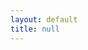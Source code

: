 ```yaml
---
layout: default
title: null
---
```


<head>
    <link rel="stylesheet" href="styles.css">
    <style>
    .audio-player {
      display: flex;
      align-items: center;
      gap: 10px;
      background: linear-gradient(135deg, #4b6cb7, #182848);
      padding: 12px 16px;
      border-radius: 12px;
      box-shadow: 0 4px 10px rgba(0,0,0,0.3);
      color: white;
      width: 320px;
      margin-bottom: 15px;
    }

    .audio-player button {
      background: #ff7f50;
      border: none;
      border-radius: 50%;
      width: 40px;
      height: 40px;
      color: white;
      font-size: 18px;
      cursor: pointer;
      transition: background 0.3s ease;
    }

    .audio-player button:hover {
      background: #ff5722;
    }

    .audio-progress {
      flex: 1;
      height: 6px;
      background: rgba(255,255,255,0.3);
      border-radius: 3px;
      overflow: hidden;
    }

    .audio-progress div {
      height: 100%;
      background: #ff7f50;
      width: 0%;
      transition: width 0.1s;
    }
    </style>
</head>

<h1 style="text-align: center;">ProGress: Structured Music Generation via Graph Diffusion and Hierarchical Music Analysis</h1>
<p style="text-align: center;">
    Anonymous Authors
    <br>
    [Paper] | [Code Repo]
</p>
<small>
This is the demo page of the paper: ProGress: Structured Music Generation via Graph Diffusion and Hierarchical Music Analysis.
</small>
<br>

# Abstract

Artificial Intelligence (AI) for music generation is undergoing rapid developments, with recent symbolic models leveraging sophisticated deep learning and diffusion model algorithms. However, one drawback with existing models is that they lack structural cohesion, particularly on harmonic-melodic structure. Furthermore, such existing models are largely “black-box” in nature and are not musically interpretable. This paper addresses these limitations via a novel generative music framework that incorporates concepts of Schenkerian analysis (SchA) in concert with a diffusion modeling framework. This framework, which we call ProGress(Prolongation-enhanced DiGress), adapts state-of-the-art deep models for discrete diffusion (in particular, the DiGress model of Vignac et al., 2023) for interpretable and structured music generation. Concretely, our contributions include 1) novel adaptations of the DiGress model for music generation, 2) a novel SchA-inspired phrase fusion methodology, and 3) a framework allowing users to control various aspects of the generation process to create coherent musical compositions. Results from human experiments suggest superior performance to existing state-of-the-art methods.

# Example

<div id="players"></div>

<script>
const audioFiles = [
  "https://duke.yul1.qualtrics.com/ControlPanel/File.php?F=F_TWXnKENrvX5TbNW",
  "https://duke.yul1.qualtrics.com/ControlPanel/File.php?F=F_SqaRufnFbLXPIcX",
  "https://duke.yul1.qualtrics.com/ControlPanel/File.php?F=F_WmiqHpdvWbgHa3Z",
  "https://duke.yul1.qualtrics.com/ControlPanel/File.php?F=F_XpbIdfRUqmkbHZM",
  "https://duke.yul1.qualtrics.com/ControlPanel/File.php?F=F_YapUmBLldzFc9nM",
  "https://duke.yul1.qualtrics.com/ControlPanel/File.php?F=F_p10bOgoomVyZgUB",
  "https://duke.yul1.qualtrics.com/ControlPanel/File.php?F=F_Ti6pFfJlltrARTN",
  "https://duke.yul1.qualtrics.com/ControlPanel/File.php?F=F_CVdrnp6jyqwq6lW",
  "https://duke.yul1.qualtrics.com/ControlPanel/File.php?F=F_00Wet0rQswbFSQb",
  "https://duke.yul1.qualtrics.com/ControlPanel/File.php?F=F_cjZVzIEjhiYsMy5"
];

function createPlayer(url) {
  const container = document.createElement("div");
  container.className = "audio-player";

  const btn = document.createElement("button");
  btn.textContent = "▶";

  const progressWrapper = document.createElement("div");
  progressWrapper.className = "audio-progress";
  const progressBar = document.createElement("div");
  progressWrapper.appendChild(progressBar);

  const audio = document.createElement("audio");
  audio.src = url;

  btn.addEventListener("click", () => {
    if (audio.paused) {
      // Pause others
      document.querySelectorAll("audio").forEach(a => {
        if (a !== audio) {
          a.pause();
          a.parentElement.querySelector("button").textContent = "▶";
        }
      });
      audio.play();
      btn.textContent = "⏸";
    } else {
      audio.pause();
      btn.textContent = "▶";
    }
  });

  audio.addEventListener("timeupdate", () => {
    progressBar.style.width = (audio.currentTime / audio.duration) * 100 + "%";
  });

  audio.addEventListener("ended", () => {
    btn.textContent = "▶";
    progressBar.style.width = "0%";
  });

  container.appendChild(btn);
  container.appendChild(progressWrapper);
  container.appendChild(audio);

  document.getElementById("players").appendChild(container);
}

audioFiles.forEach(url => createPlayer(url));
</script>
